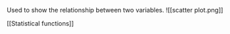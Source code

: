Used to show the relationship between two variables.
![[scatter plot.png]]

[[Statistical functions]]